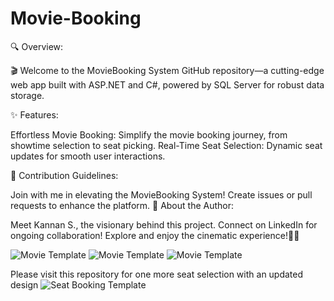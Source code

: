 # Movie-Booking

🔍 Overview:

🎬 Welcome to the MovieBooking System GitHub repository—a cutting-edge web app built with ASP.NET and C#, powered by SQL Server for robust data storage.

✨ Features:

Effortless Movie Booking: Simplify the movie booking journey, from showtime selection to seat picking.
Real-Time Seat Selection: Dynamic seat updates for smooth user interactions.

🤝 Contribution Guidelines:

Join with me in elevating the MovieBooking System! Create issues or pull requests to enhance the platform.
👤 About the Author:

Meet Kannan S., the visionary behind this project. Connect on LinkedIn for ongoing collaboration!
Explore and enjoy the cinematic experience!🍿🎦

![Movie Template](https://github.com/Kannan-Sureshsasi/Movie-Booking/assets/138990724/89fb71f1-d136-491c-9f99-a838e5063844)
![Movie Template](https://github.com/Kannan-Sureshsasi/Movie-Booking/assets/138990724/2897f035-7f70-408d-9a2c-df06143051aa)
![Movie Template](https://github.com/Kannan-Sureshsasi/Movie-Booking/assets/138990724/d12a188a-752b-4b78-bf05-76e79bce9cde)

Please visit this repository for one more seat selection with an updated design ![Seat Booking Template](https://github.com/Kannan-Sureshsasi/Seat-Booking)
